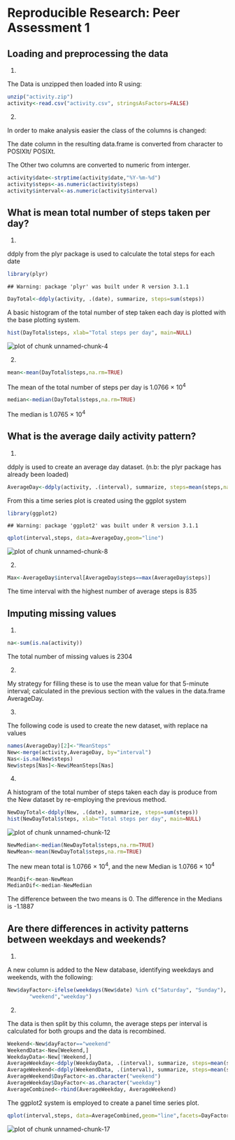 # Reproducible Research: Peer Assessment 1


## Loading and preprocessing the data

1) 

The Data is unzipped then loaded into R using:


```r
unzip("activity.zip")
activity<-read.csv("activity.csv", stringsAsFactors=FALSE)
```

2) 

In order to make analysis easier the class of the columns is changed: 

The date column in the resulting data.frame is converted from character to POSIXlt/ POSIXt. 

The Other two columns are converted to numeric from interger. 


```r
activity$date<-strptime(activity$date,"%Y-%m-%d")
activity$steps<-as.numeric(activity$steps)
activity$interval<-as.numeric(activity$interval)
```

## What is mean total number of steps taken per day?

1) 

ddply from the plyr package is used to calculate the total steps for each date


```r
library(plyr)
```

```
## Warning: package 'plyr' was built under R version 3.1.1
```

```r
DayTotal<-ddply(activity, .(date), summarize, steps=sum(steps))
```

A basic histogram of the total number of step taken each day is plotted with the base plotting system.


```r
hist(DayTotal$steps, xlab="Total steps per day", main=NULL)
```

![plot of chunk unnamed-chunk-4](./PA1_template_files/figure-html/unnamed-chunk-4.png) 

2)


```r
mean<-mean(DayTotal$steps,na.rm=TRUE)
```

The mean of the total number of steps per day is 1.0766 &times; 10<sup>4</sup>


```r
median<-median(DayTotal$steps,na.rm=TRUE)
```
 The median is 1.0765 &times; 10<sup>4</sup>
 
## What is the average daily activity pattern?

1)

ddply is used to create an average day dataset. (n.b: the plyr package has already been loaded)


```r
AverageDay<-ddply(activity, .(interval), summarize, steps=mean(steps,na.rm=TRUE))
```

From this a time series plot is created using the ggplot system


```r
library(ggplot2)
```

```
## Warning: package 'ggplot2' was built under R version 3.1.1
```

```r
qplot(interval,steps, data=AverageDay,geom="line")
```

![plot of chunk unnamed-chunk-8](./PA1_template_files/figure-html/unnamed-chunk-8.png) 

2)


```r
Max<-AverageDay$interval[AverageDay$steps==max(AverageDay$steps)]
```

The time interval with the highest number of average steps is 835

## Imputing missing values

1)


```r
na<-sum(is.na(activity))
```
 
The total number of missing values is 2304

2)

My strategy for filling these is to use the mean value for that 5-minute interval; calculated in the previous section with the values in the data.frame AverageDay.

3)

The following code is used to create the new dataset, with replace na values


```r
names(AverageDay)[2]<-"MeanSteps"
New<-merge(activity,AverageDay, by="interval")
Nas<-is.na(New$steps)
New$steps[Nas]<-New$MeanSteps[Nas]
```

4)

A histogram of the total number of steps taken each day is produce from the New dataset by re-employing the previous method.


```r
NewDayTotal<-ddply(New, .(date), summarize, steps=sum(steps))
hist(NewDayTotal$steps, xlab="Total steps per day", main=NULL)
```

![plot of chunk unnamed-chunk-12](./PA1_template_files/figure-html/unnamed-chunk-12.png) 


```r
NewMedian<-median(NewDayTotal$steps,na.rm=TRUE)
NewMean<-mean(NewDayTotal$steps,na.rm=TRUE)
```

The new mean total is 1.0766 &times; 10<sup>4</sup>, and the new Median is 1.0766 &times; 10<sup>4</sup>

```r
MeanDif<-mean-NewMean
MedianDif<-median-NewMedian
```
The difference between the two means is 0. The difference in the Medians is -1.1887

## Are there differences in activity patterns between weekdays and weekends?

1)

A new column is added to the New database, identifying weekdays and weekends, with the following:


```r
New$dayFactor<-ifelse(weekdays(New$date) %in% c("Saturday", "Sunday"),
       "weekend","weekday")
```

2)

The data is then split by this column, the average steps per interval is calculated for both groups and the data is recombined. 


```r
Weekend<-New$dayFactor=="weekend"
WeekendData<-New[Weekend,]
WeekdayData<-New[!Weekend,]
AverageWeekday<-ddply(WeekdayData, .(interval), summarize, steps=mean(steps,na.rm=TRUE))
AverageWeekend<-ddply(WeekendData, .(interval), summarize, steps=mean(steps,na.rm=TRUE))
AverageWeekend$DayFactor<-as.character("weekend")
AverageWeekday$DayFactor<-as.character("weekday")
AverageCombined<-rbind(AverageWeekday, AverageWeekend)
```

The ggplot2 system is employed to create a panel time series plot.


```r
qplot(interval,steps, data=AverageCombined,geom="line",facets=DayFactor~.)
```

![plot of chunk unnamed-chunk-17](./PA1_template_files/figure-html/unnamed-chunk-17.png) 
